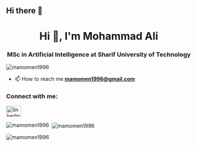 ## Hi there 👋

<!--
**mamomen1996/mamomen1996** is a ✨ _special_ ✨ repository because its `README.md` (this file) appears on your GitHub profile.

Here are some ideas to get you started:

- 🔭 I’m currently working on ...
- 🌱 I’m currently learning ...
- 👯 I’m looking to collaborate on ...
- 🤔 I’m looking for help with ...
- 💬 Ask me about ...
- 📫 How to reach me: ...
- 😄 Pronouns: ...
- ⚡ Fun fact: ...
-->

<h1 align="center">Hi 👋, I'm Mohammad Ali</h1>

<h3 align="center">MSc in Artificial Intelligence at Sharif University of Technology</h3>

<p align="left"> <img src="https://komarev.com/ghpvc/?username=mamomen1996&label=Profile%20views&color=0e75b6&style=flat" alt="mamomen1996" /> </p>

- 📫 How to reach me **mamomen1996@gmail.com**

<h3 align="left">Connect with me:</h3>
<p align="left">
<a href="https://www.linkedin.com/in/mamomen1996" target="blank"><img align="center" src="https://raw.githubusercontent.com/rahuldkjain/github-profile-readme-generator/master/src/images/icons/Social/linked-in-alt.svg" alt="linkedin.com/in/mamomen1996" height="30" width="40" /></a>
</p>

<p><img align="left" src="https://github-readme-stats.vercel.app/api/top-langs?username=mamomen1996&show_icons=true&locale=en&layout=compact" alt="mamomen1996" /></p>

<p>&nbsp;<img align="center" src="https://github-readme-stats.vercel.app/api?username=mamomen1996&show_icons=true&locale=en" alt="mamomen1996" /></p>

<p><img align="center" src="https://github-readme-streak-stats.herokuapp.com/?user=mamomen1996" alt="mamomen1996" /></p>
